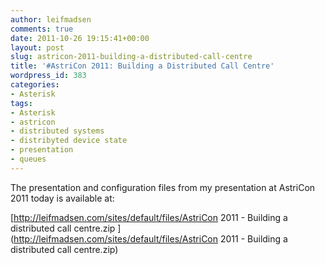 ```yaml
---
author: leifmadsen
comments: true
date: 2011-10-26 19:15:41+00:00
layout: post
slug: astricon-2011-building-a-distributed-call-centre
title: '#AstriCon 2011: Building a Distributed Call Centre'
wordpress_id: 383
categories:
- Asterisk
tags:
- Asterisk
- astricon
- distributed systems
- distribyted device state
- presentation
- queues
---
```


The presentation and configuration files from my presentation at AstriCon 2011 today is available at: 

[http://leifmadsen.com/sites/default/files/AstriCon 2011 - Building a distributed call centre.zip
](http://leifmadsen.com/sites/default/files/AstriCon 2011 - Building a distributed call centre.zip)
